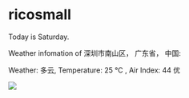 # ricosmall

Today is Saturday.

Weather infomation of 深圳市南山区， 广东省， 中国: 

Weather: 多云, Temperature: 25 ℃ , Air Index: 44 优

<img src="https://github-readme-stats.vercel.app/api?username=ricosmall&show_icons=true" />
